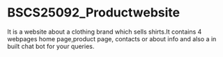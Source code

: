 # BSCS25092_Productwebsite
It is a website about a clothing brand which sells shirts.It contains 4 webpages home page,product page, contacts or about info and also a in built chat bot for your queries.
